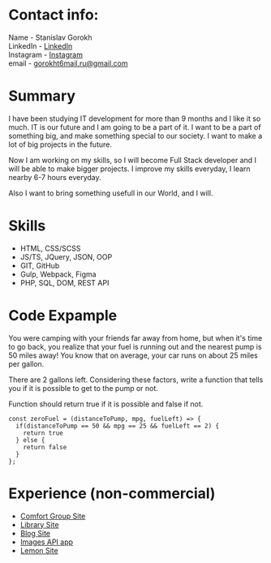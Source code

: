 # Contact info:

Name - Stanislav Gorokh  
LinkedIn - [LinkedIn](https://www.linkedin.com/in/stanislav-gorokh-a80a4328a/)  
Instagram - [Instagram](https://www.instagram.com/stanisiav.go/)  
email - gorokht6mail.ru@gmail.com

# Summary

I have been studying IT development for more than 9 months and I like it so much. IT is our future and I am going to be a part of it. I want to be a part of something big, and make something special to our society. I want to make a lot of big projects in the future. 

Now I am working on my skills, so I will become Full Stack developer and I will be able to make bigger projects. I improve my skills everyday, I learn nearby 6-7 hours everyday.

Also I want to bring something usefull in our World, and I will.

# Skills

* HTML, CSS/SCSS
* JS/TS, JQuery, JSON, OOP
* GIT, GitHub
* Gulp, Webpack, Figma
* PHP, SQL, DOM, REST API

# Code Expample

You were camping with your friends far away from home, but when it's time to go back, you realize that your fuel is running out and the nearest pump is 50 miles away! You know that on average, your car runs on about 25 miles per gallon.  
  
There are 2 gallons left. Considering these factors, write a function that tells you if it is possible to get to the pump or not.  
  
Function should return true if it is possible and false if not.  
  
```
const zeroFuel = (distanceToPump, mpg, fuelLeft) => {
  if(distanceToPump == 50 && mpg == 25 && fuelLeft == 2) {
    return true
  } else {
    return false
  }
};
```

# Experience (non-commercial)

* [Comfort Group Site](https://github.com/StanislavGo/Comfort-Group-site)
* [Library Site](https://github.com/StanislavGo/Library-Site)
* [Blog Site](https://github.com/StanislavGo/Site-Blog)
* [Images API app](https://github.com/StanislavGo/Images-API)
* [Lemon Site](https://github.com/StanislavGo/Lemon-Juice-Site)

